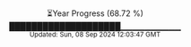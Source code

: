 <p align="center">
⏳Year Progress (68.72 %)<br>
████████████████████▁▁▁▁▁▁▁▁▁▁ <br>
<sub>Updated: Sun, 08 Sep 2024 12:03:47 GMT</sub>
</p>

